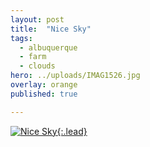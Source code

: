 ```yaml
---
layout: post
title:  "Nice Sky"
tags:
  - albuquerque
  - farm
  - clouds
hero: ../uploads/IMAG1526.jpg
overlay: orange
published: true

---
```


[![Nice Sky](../uploads/IMAG1526.jpg){:.lead}](../uploads/IMAG1526.jpg)